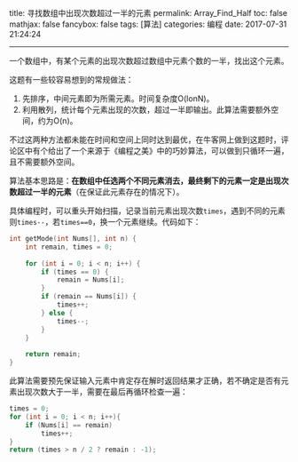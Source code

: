 title: 寻找数组中出现次数超过一半的元素
permalink: Array_Find_Half
toc: false
mathjax: false
fancybox: false
tags: [算法]
categories: 编程
date: 2017-07-31 21:24:24

---

一个数组中，有某个元素的出现次数超过数组中元素个数的一半，找出这个元素。

<!--more-->

这题有一些较容易想到的常规做法：

1. 先排序，中间元素即为所需元素。时间复杂度O(lonN)。
2. 利用散列，统计每个元素出现的次数，超过一半即输出。此算法需要额外空间，约为O(n)。

不过这两种方法都未能在时间和空间上同时达到最优，在牛客网上做到这题时，评论区中有个给出了一个来源于《编程之美》中的巧妙算法，可以做到只循环一遍，且不需要额外空间。

算法基本思路是：**在数组中任选两个不同元素消去，最终剩下的元素一定是出现次数超过一半的元素**（在保证此元素存在的情况下）。

具体编程时，可以重头开始扫描，记录当前元素出现次数`times`，遇到不同的元素则`times--`，若`times==0`，换一个元素继续。代码如下：

``` cpp
int getMode(int Nums[], int n) {
	int remain, times = 0;
	
	for (int i = 0; i < n; i++) {
		if (times == 0) {
			remain = Nums[i];
		}
		if (remain == Nums[i]) {
			times++;
		} else {
			times--;
		}
	}
	
	return remain;
}
```

此算法需要预先保证输入元素中肯定存在解时返回结果才正确，若不确定是否有元素出现次数大于一半，需要在最后再循环检查一遍：

```cpp
times = 0;
for (int i = 0; i < n; i++){
	if (Nums[i] == remain)
		times++;
}
return (times > n / 2 ? remain : -1);
```